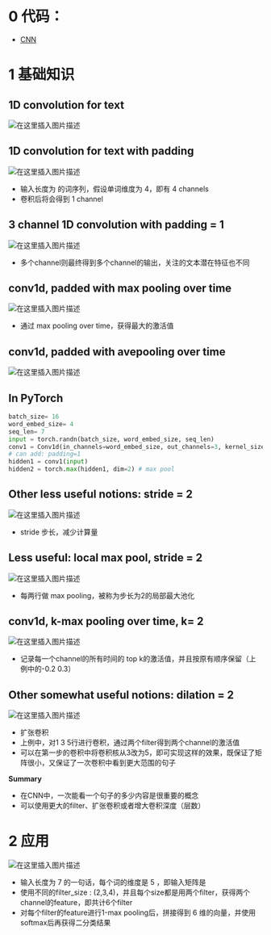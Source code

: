 ﻿# 0 代码：
- [CNN](https://github.com/ForestsKing/NLP-Study/blob/master/demo/CNN.ipynb)
# 1 基础知识
## 1D convolution for text
![在这里插入图片描述](https://img-blog.csdnimg.cn/20210211134714255.png?x-oss-process=image/watermark,type_ZmFuZ3poZW5naGVpdGk,shadow_10,text_aHR0cHM6Ly9ibG9nLmNzZG4ubmV0L3dlaXhpbl80NDg1NzY4OA==,size_16,color_FFFFFF,t_70#pic_center)

## 1D convolution for text with padding
![在这里插入图片描述](https://img-blog.csdnimg.cn/20210211134732921.png?x-oss-process=image/watermark,type_ZmFuZ3poZW5naGVpdGk,shadow_10,text_aHR0cHM6Ly9ibG9nLmNzZG4ubmV0L3dlaXhpbl80NDg1NzY4OA==,size_16,color_FFFFFF,t_70#pic_center)

- 输⼊⻓度为 的词序列，假设单词维度为 4，即有 4 channels
- 卷积后将会得到 1 channel
## 3 channel 1D convolution with padding = 1
![在这里插入图片描述](https://img-blog.csdnimg.cn/20210211134754514.png?x-oss-process=image/watermark,type_ZmFuZ3poZW5naGVpdGk,shadow_10,text_aHR0cHM6Ly9ibG9nLmNzZG4ubmV0L3dlaXhpbl80NDg1NzY4OA==,size_16,color_FFFFFF,t_70#pic_center)

- 多个channel则最终得到多个channel的输出，关注的⽂本潜在特征也不同
## conv1d, padded with max pooling over time
![在这里插入图片描述](https://img-blog.csdnimg.cn/20210211134815134.png?x-oss-process=image/watermark,type_ZmFuZ3poZW5naGVpdGk,shadow_10,text_aHR0cHM6Ly9ibG9nLmNzZG4ubmV0L3dlaXhpbl80NDg1NzY4OA==,size_16,color_FFFFFF,t_70#pic_center)

- 通过 max pooling over time，获得最⼤的激活值
## conv1d, padded with avepooling over time
![在这里插入图片描述](https://img-blog.csdnimg.cn/20210211134839279.png#pic_center)

## In PyTorch

```python
batch_size= 16
word_embed_size= 4
seq_len= 7
input = torch.randn(batch_size, word_embed_size, seq_len)
conv1 = Conv1d(in_channels=word_embed_size, out_channels=3, kernel_size=3)
# can add: padding=1
hidden1 = conv1(input)
hidden2 = torch.max(hidden1, dim=2) # max pool
```


## Other less useful notions: stride = 2
![在这里插入图片描述](https://img-blog.csdnimg.cn/20210211134942153.png?x-oss-process=image/watermark,type_ZmFuZ3poZW5naGVpdGk,shadow_10,text_aHR0cHM6Ly9ibG9nLmNzZG4ubmV0L3dlaXhpbl80NDg1NzY4OA==,size_16,color_FFFFFF,t_70#pic_center)

- stride 步⻓，减少计算量
## Less useful: local max pool, stride = 2
![在这里插入图片描述](https://img-blog.csdnimg.cn/20210211135007794.png?x-oss-process=image/watermark,type_ZmFuZ3poZW5naGVpdGk,shadow_10,text_aHR0cHM6Ly9ibG9nLmNzZG4ubmV0L3dlaXhpbl80NDg1NzY4OA==,size_16,color_FFFFFF,t_70#pic_center)
- 每两⾏做 max pooling，被称为步⻓为2的局部最⼤池化
## conv1d, k-max pooling over time, k= 2
![在这里插入图片描述](https://img-blog.csdnimg.cn/20210211135040720.png?x-oss-process=image/watermark,type_ZmFuZ3poZW5naGVpdGk,shadow_10,text_aHR0cHM6Ly9ibG9nLmNzZG4ubmV0L3dlaXhpbl80NDg1NzY4OA==,size_16,color_FFFFFF,t_70#pic_center)

- 记录每⼀个channel的所有时间的 top k的激活值，并且按原有顺序保留（上例中的-0.2 0.3）
## Other somewhat useful notions: dilation = 2
![在这里插入图片描述](https://img-blog.csdnimg.cn/20210211135059135.png?x-oss-process=image/watermark,type_ZmFuZ3poZW5naGVpdGk,shadow_10,text_aHR0cHM6Ly9ibG9nLmNzZG4ubmV0L3dlaXhpbl80NDg1NzY4OA==,size_16,color_FFFFFF,t_70#pic_center)

- 扩张卷积
- 上例中，对1 3 5⾏进⾏卷积，通过两个filter得到两个channel的激活值
- 可以在第⼀步的卷积中将卷积核从3改为5，即可实现这样的效果，既保证了矩阵很⼩，⼜保证了⼀次卷积中看到更⼤范围的句⼦

**Summary**
- 在CNN中，⼀次能看⼀个句⼦的多少内容是很重要的概念
- 可以使⽤更⼤的filter、扩张卷积或者增⼤卷积深度（层数）

# 2 应用
![在这里插入图片描述](https://img-blog.csdnimg.cn/20210211140524434.png?x-oss-process=image/watermark,type_ZmFuZ3poZW5naGVpdGk,shadow_10,text_aHR0cHM6Ly9ibG9nLmNzZG4ubmV0L3dlaXhpbl80NDg1NzY4OA==,size_16,color_FFFFFF,t_70#pic_center)

- 输⼊⻓度为 7 的⼀句话，每个词的维度是 5 ，即输⼊矩阵是
- 使⽤不同的filter_size : (2,3,4)，并且每个size都是⽤两个filter，获得两个channel的feature，即共计6个filter
- 对每个filter的feature进⾏1-max pooling后，拼接得到 6 维的向量，并使⽤softmax后再获得⼆分类结果